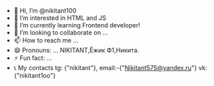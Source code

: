 - 👋 Hi, I’m @nikitant100
- 👀 I’m interested in HTML and JS
- 🌱 I’m currently learning Frontend developer!
- 💞️ I’m looking to collaborate on ...
- 📫 How to reach me ... 
- 😄 Pronouns: ... NIKITANT,Ёжик Ф1,Никита. 
- ⚡ Fun fact: ...
- 📞 My contacts tg: {"nikitant"}, email:-{"Nikitant575@yandex.ru"} vk: {"nikitant1oo"}
<!---
nikitant100/nikitant100 is a ✨ special ✨ repository because its `README.md` (this file) appears on your GitHub profile.
You can click the Preview link to take a look at your changes.
--->
